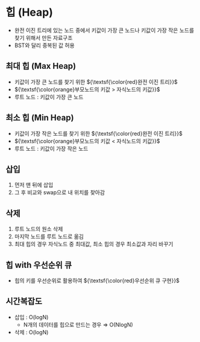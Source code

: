# 힙 (Heap)
- 완전 이진 트리에 있는 노드 중에서 키값이 가장 큰 노드나 키값이 가장 작은 노드를 찾기 위해서 만든 자료구조
- BST와 달리 중복된 값 허용

## 최대 힙 (Max Heap)
- 키값이 가장 큰 노드를 찾기 위한 ${\textsf{\color{red}완전 이진 트리}}$
- ${\textsf{\color{orange}부모노드의 키값 > 자식노드의 키값}}$
- 루트 노드 : 키값이 가장 큰 노드

## 최소 힙 (Min Heap)
- 키값이 가장 작은 노드를 찾기 위한 ${\textsf{\color{red}완전 이진 트리}}$
- ${\textsf{\color{orange}부모노드의 키값 < 자식노드의 키값}}$
- 루트 노드 : 키값이 가장 작은 노드

## 삽입
1. 먼저 맨 뒤에 삽입
2. 그 후 비교와 swap으로 내 위치를 찾아감

## 삭제
1. 루트 노드의 원소 삭제
2. 마지막 노드를 루트 노드로 옮김
3. 최대 힙의 경우 자식노드 중 최대값, 최소 힙의 경우 최소값과 자리 바꾸기


## 힙 with 우선순위 큐
- 힙의 키를 우선순위로 활용하여 ${\textsf{\color{red}우선순위 큐 구현}}$

## 시간복잡도
- 삽입 : O(logN)
  - N개의 데이터를 힙으로 만드는 경우 ⇒ O(NlogN)
- 삭제 : O(logN)